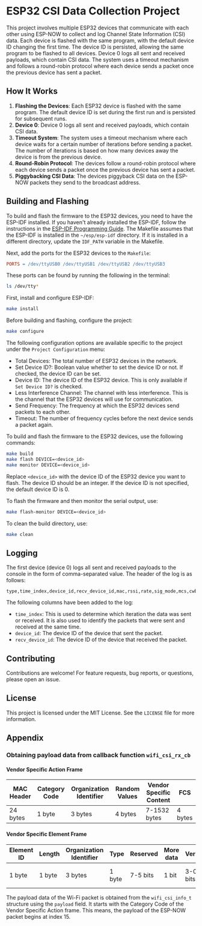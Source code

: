 # ESP32 CSI Data Collection Project

This project involves multiple ESP32 devices that communicate with each other using ESP-NOW to collect and log Channel
State Information (CSI) data. Each device is flashed with the same program, with the default device ID changing the
first time. The device ID is persisted, allowing the same program to be flashed to all devices. Device 0 logs all sent
and received payloads, which contain CSI data. The system uses a timeout mechanism and follows a round-robin protocol
where each device sends a packet once the previous device has sent a packet.

## How It Works

1. **Flashing the Devices**: Each ESP32 device is flashed with the same program. The default device ID is set during the
   first run and is persisted for subsequent runs.
2. **Device 0**: Device 0 logs all sent and received payloads, which contain CSI data.
3. **Timeout System**: The system uses a timeout mechanism where each device waits for a certain number of iterations
   before sending a packet. The number of iterations is based on how many devices away the device is from the previous
   device.
4. **Round-Robin Protocol**: The devices follow a round-robin protocol where each device sends a packet once the
   previous device has sent a packet.
5. **Piggybacking CSI Data**: The devices piggyback CSI data on the ESP-NOW packets they send to the broadcast address.

## Building and Flashing

To build and flash the firmware to the ESP32 devices, you need to have the ESP-IDF installed. If you haven't already
installed the ESP-IDF, follow the instructions in
the [ESP-IDF Programming Guide](https://docs.espressif.com/projects/esp-idf/en/latest/esp32/get-started/index.html).
The Makefile assumes that the ESP-IDF is installed in the `~/esp/esp-idf` directory. If it is installed in a different
directory, update the `IDF_PATH` variable in the Makefile.

Next, add the ports for the ESP32 devices to the `Makefile`:

```makefile
PORTS = /dev/ttyUSB0 /dev/ttyUSB1 /dev/ttyUSB2 /dev/ttyUSB3
```

These ports can be found by running the following in the terminal:

```bash
ls /dev/tty*
```

First, install and configure ESP-IDF:

```sh
make install
```

Before building and flashing, configure the project:

```sh
make configure
```

The following configuration options are available specific to the project under the `Project Configuration` menu:

- Total Devices: The total number of ESP32 devices in the network.
- Set Device ID?: Boolean value whether to set the device ID or not. If checked, the device ID can be set.
- Device ID: The device ID of the ESP32 device. This is only available if `Set Device ID?` is checked.
- Less Interference Channel: The channel with less interference. This is the channel that the ESP32 devices will use
  for communication.
- Send Frequency: The frequency at which the ESP32 devices send packets to each other.
- Timeout: The number of frequency cycles before the next device sends a packet again.

To build and flash the firmware to the ESP32 devices, use the following commands:

```sh
make build
make flash DEVICE=<device_id>
make monitor DEVICE=<device_id>
```

Replace `<device_id>` with the device ID of the ESP32 device you want to flash. The device ID should be an integer.
If the device ID is not specified, the default device ID is 0.

To flash the firmware and then monitor the serial output, use:

```sh
make flash-monitor DEVICE=<device_id>
```

To clean the build directory, use:

```sh
make clean
```

## Logging

The first device (device 0) logs all sent and received payloads to the console in the form of comma-separated value. The
header of the log is as follows:

```csv
type,time_index,device_id,recv_device_id,mac,rssi,rate,sig_mode,mcs,cwb,smoothing,not_sounding,aggregation,stbc,fec_coding,sgi,noise_floor,ampdu_cnt,channel,secondary_channel,timestamp,ant,sig_len,rx_state,len,csi_data
```

The following columns have been added to the log:

- `time_index`: This is used to determine which iteration the data was sent or received. It is also used to identify the
  packets that were sent and received at the same time.
- `device_id`: The device ID of the device that sent the packet.
- `recv_device_id`: The device ID of the device that received the packet.

## Contributing

Contributions are welcome! For feature requests, bug reports, or questions, please open an issue.

## License

This project is licensed under the MIT License. See the `LICENSE` file for more information.

## Appendix

### Obtaining payload data from callback function `wifi_csi_rx_cb`

#### Vendor Specific Action Frame

| MAC Header | Category Code | Organization Identifier | Random Values | Vendor Specific Content | FCS     |
|------------|---------------|-------------------------|---------------|-------------------------|---------|
| 24 bytes   | 1 byte        | 3 bytes                 | 4 bytes       | 7-1532 bytes            | 4 bytes |

#### Vendor Specific Element Frame

| Element ID | Length | Organization Identifier | Type   | Reserved | More data | Version  | Body         |
|------------|--------|-------------------------|--------|----------|-----------|----------|--------------|
| 1 byte     | 1 byte | 3 bytes                 | 1 byte | 7-5 bits | 1 bit     | 3-0 bits | 0-1490 bytes |

The payload data of the Wi-Fi packet is obtained from the `wifi_csi_info_t` structure using the `payload` field.
It starts with the Category Code of the Vendor Specific Action frame. This means, the payload of the ESP-NOW packet
begins at index 15. 
